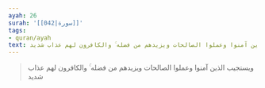 ```yaml
---
ayah: 26
surah: '[[042|سورة]]'
tags:
- quran/ayah
text: ويستجيب الذين آمنوا وعملوا الصالحات ويزيدهم من فضله ۚ والكافرون لهم عذاب شديد
---
```

> ويستجيب الذين آمنوا وعملوا الصالحات ويزيدهم من فضله ۚ والكافرون لهم عذاب شديد

